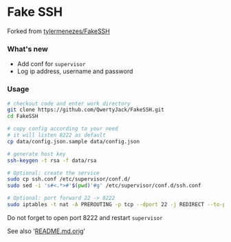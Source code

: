 # Fake SSH
Forked from [tylermenezes/FakeSSH](https://github.com/tylermenezes/FakeSSH)

### What's new
* Add conf for `supervisor`
* Log ip address, username and password

### Usage
```sh
# checkout code and enter work directory
git clone https://github.com/QwertyJack/FakeSSH.git
cd FakeSSH

# copy config according to your need
# it will listen 8222 as default
cp data/config.json.sample data/config.json

# generate host key
ssh-keygen -t rsa -f data/rsa

# Optional: create the service
sudo cp ssh.conf /etc/supervisor/conf.d/
sudo sed -i 's#<.*>#'$(pwd)'#g' /etc/supervisor/conf.d/ssh.conf

# Optional: port forward 22 -> 8222
sudo iptables -t nat -A PREROUTING -p tcp --dport 22 -j REDIRECT --to-port 8222
```
Do not forget to open port 8222 and restart `supervisor`

See also '[README.md.orig](https://github.com/tylermenezes/FakeSSH#use)'
